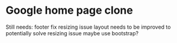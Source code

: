 # Google home page clone
Still needs:
footer
fix resizing issue
layout needs to be improved to potentially solve resizing issue
maybe use bootstrap?
